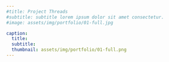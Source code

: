```yaml
---
#title: Project Threads
#subtitle: subtitle lorem ipsum dolor sit amet consectetur.
#image: assets/img/portfolio/01-full.jpg

caption:
  title: 
  subtitle: 
  thumbnail: assets/img/portfolio/01-full.png
---
```

